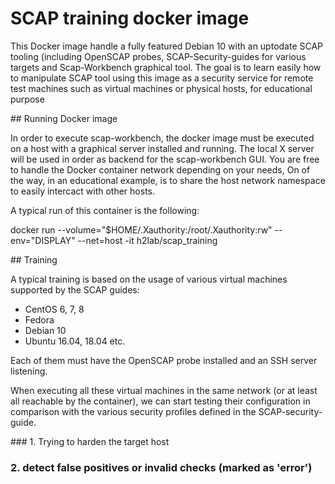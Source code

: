 # SCAP training docker image

This Docker image handle a fully featured Debian 10 with an uptodate SCAP tooling (including OpenSCAP probes, SCAP-Security-guides for various targets and Scap-Workbench graphical tool.
The goal is to learn easily how to manipulate SCAP tool using this image as a security service for remote test machines such as virtual machines or physical hosts, for educational purpose

## Running Docker image

In order to execute scap-workbench, the docker image must be executed on a host with a graphical server installed and running. The local X server will be used in order as backend for the scap-workbench GUI.
You are free to handle the Docker container network depending on your needs, On of the way, in an educational example, is to share the host network namespace to easily intercact with other hosts.

A typical run of this container is the following:

   docker run --volume="$HOME/.Xauthority:/root/.Xauthority:rw" --env="DISPLAY" --net=host -it h2lab/scap_training


## Training

A typical training is based on the usage of various virtual machines supported by the SCAP guides:
- CentOS 6, 7, 8
- Fedora
- Debian 10
- Ubuntu 16.04, 18.04
etc.

Each of them must have the OpenSCAP probe installed and an SSH server listening.

When executing all these virtual machines in the same network (or at least all reachable by the container), we can start testing their configuration in comparison with the various security profiles defined in the SCAP-security-guide.

### 1. Trying to harden the target host


### 2. detect false positives or invalid checks (marked as 'error')



